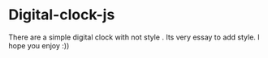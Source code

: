 # Digital-clock-js
There are a simple digital clock with not style . Its very essay to add style. I hope you enjoy :))
